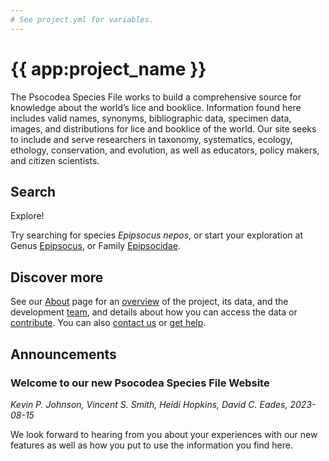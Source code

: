 ```yaml
---
# See project.yml for variables.
---
```


# {{ app:project_name }}
The Psocodea Species File works to build a comprehensive source for knowledge about the world’s lice and booklice. Information found here includes valid names, synonyms, bibliographic data, specimen data, images, and distributions for lice and booklice of the world. Our site seeks to include and serve researchers in taxonomy, systematics, ecology, ethology, conservation, and evolution, as well as educators, policy makers, and citizen scientists.

## Search

<autocomplete-otu class="w-80 place-content-center" placeholder="Search by taxon name"/>

Explore!

Try searching for species _Epipsocus nepos_, or start your exploration at Genus [Epipsocus]({{app:project_url}}/otu/871679/overview),  or Family [Epipsocidae]({{app:project_url}}/otu/871605/overview).


## Discover more
See our [About](about) page for an [overview](about#overview) of the project, its data, and the development [team](about#team), and details about how you can access the data or [contribute](about#contribute-or-get-help). You can also [contact us](about#contribute-or-get-help) or [get help](about#contribute-or-get-help). 

## Announcements
### Welcome to our new Psocodea Species File Website
_Kevin P. Johnson, Vincent S. Smith, Heidi Hopkins, David C. Eades, 2023-08-15_
<p>We look forward to hearing from you about your experiences with our new features as well as how you put to use the information you find here.
</p>
